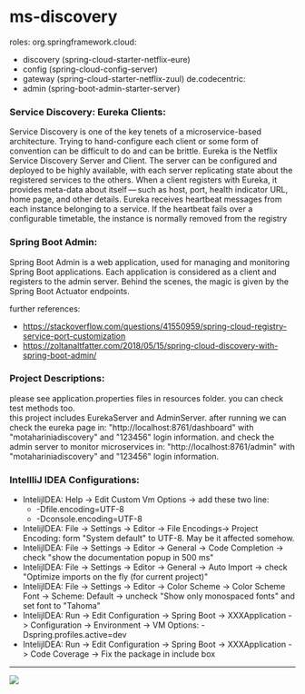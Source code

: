 # ms-discovery

roles:
org.springframework.cloud:
- discovery (spring-cloud-starter-netflix-eure)
- config (spring-cloud-config-server)
- gateway (spring-cloud-starter-netflix-zuul)
  de.codecentric:
- admin (spring-boot-admin-starter-server)


### Service Discovery: Eureka Clients:
Service Discovery is one of the key tenets of a microservice-based architecture. Trying to hand-configure each client or some form of convention can be difficult to do and can be brittle. Eureka is the Netflix Service Discovery Server and Client. The server can be configured and deployed to be highly available, with each server replicating state about the registered services to the others.
When a client registers with Eureka, it provides meta-data about itself — such as host, port, health indicator URL, home page, and other details. Eureka receives heartbeat messages from each instance belonging to a service. If the heartbeat fails over a configurable timetable, the instance is normally removed from the registry

### Spring Boot Admin:
Spring Boot Admin is a web application, used for managing and monitoring Spring Boot applications. Each application is considered as a client and registers to the admin server. Behind the scenes, the magic is given by the Spring Boot Actuator endpoints.

further references:     
- https://stackoverflow.com/questions/41550959/spring-cloud-registry-service-port-customization
- https://zoltanaltfatter.com/2018/05/15/spring-cloud-discovery-with-spring-boot-admin/

### Project Descriptions:
please see application.properties files in resources folder. you can check test methods too.  
this project includes EurekaServer and AdminServer.
after running we can check the eureka page in: "http://localhost:8761/dashboard" with "motahariniadiscovery" and "123456" login information.
and check the admin server to monitor microservices in: "http://localhost:8761/admin" with "motahariniadiscovery" and "123456" login information.


### IntellliJ IDEA Configurations:
- IntelijIDEA: Help -> Edit Custom Vm Options -> add these two line:
    - -Dfile.encoding=UTF-8
    - -Dconsole.encoding=UTF-8
- IntelijIDEA: File -> Settings -> Editor -> File Encodings-> Project Encoding: form "System default" to UTF-8. May be it affected somehow.
- IntelijIDEA: File -> Settings -> Editor -> General -> Code Completion -> check "show the documentation popup in 500 ms"
- IntelijIDEA: File -> Settings -> Editor -> General -> Auto Import -> check "Optimize imports on the fly (for current project)"
- IntelijIDEA: File -> Settings -> Editor -> Color Scheme -> Color Scheme Font -> Scheme: Default -> uncheck "Show only monospaced fonts" and set font to "Tahoma"
- IntelijIDEA: Run -> Edit Configuration -> Spring Boot -> XXXApplication -> Configuration -> Environment -> VM Options: -Dspring.profiles.active=dev
- IntelijIDEA: Run -> Edit Configuration -> Spring Boot -> XXXApplication -> Code Coverage -> Fix the package in include box

<hr/>
<a href="mailto:eng.motahari@gmail.com?"><img src="https://img.shields.io/badge/gmail-%23DD0031.svg?&style=for-the-badge&logo=gmail&logoColor=white"/></a>